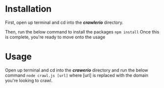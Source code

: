 
# Installation 
First, open up terminal and cd into the ***crawlerio*** directory.

Then, run the below command to install the packages
```npm install```
Once this is complete, you're ready to move onto the usage

# Usage

Open up terminal and cd into the ***crawerio*** directory and run the below command
```node crawl.js [url]```
where [url] is replaced with the domain you're looking to crawl.